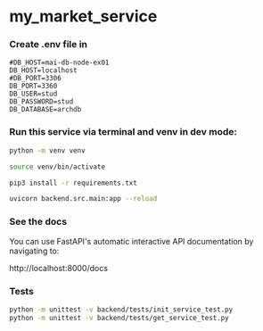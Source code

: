 # my_market_service

### Create .env file in 

```
#DB_HOST=mai-db-node-ex01
DB_HOST=localhost
#DB_PORT=3306
DB_PORT=3360
DB_USER=stud
DB_PASSWORD=stud
DB_DATABASE=archdb
```

### Run this service via terminal and venv in dev mode:

```bash
python -m venv venv

source venv/bin/activate

pip3 install -r requirements.txt

uvicorn backend.src.main:app --reload
```

### See the docs

You can use FastAPI's automatic interactive API documentation by navigating to:

http://localhost:8000/docs

### Tests

```bash
python -m unittest -v backend/tests/init_service_test.py
python -m unittest -v backend/tests/get_service_test.py
```
